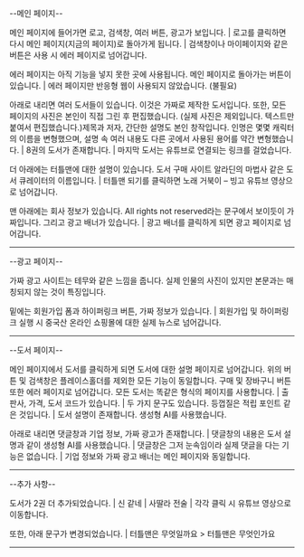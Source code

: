 
--메인 페이지--

메인 페이지에 들어가면 로고, 검색창, 여러 버튼, 광고가 보입니다.
| 로고를 클릭하면 다시 메인 페이지(지금의 페이지)로 돌아가게 됩니다.
| 검색창이나 마이페이지와 같은 버튼은 사용 시 에러 페이지로 넘어갑니다.

에러 페이지는 아직 기능을 넣지 못한 곳에 사용됩니다. 메인 페이지로 돌아가는 버튼이 있습니다.
| 에러 페이지만 반응형 웹이 사용되지 않았습니다. (불필요)

아래로 내리면 여러 도서들이 있습니다. 이것은 가짜로 제작한 도서입니다. 또한, 모든 페이지의 사진은 본인이 직접 그린 후 편집했습니다. (실제 사진은 제외입니다. 텍스트만 붙여서 편집했습니다.)제목과 저자, 간단한 설명도 본인 창작입니다. 인명은 몇몇 캐릭터의 이름을 변형했으며, 설명 속 여러 내용도 다른 곳에서 사용된 용어를 약간 변형했습니다.
| 8권의 도서가 존재합니다.
| 마지막 도서는 유튜브로 연결되는 링크를 걸었습니다.

더 아래에는 터틀맨에 대한 설명이 있습니다. 도서 구매 사이트 알라딘의 마법사 같은 도서 큐레이터의 이름입니다.
| 터틀맨 되기를 클릭하면 노래 거북이 – 빙고 유튜브 영상으로 넘어갑니다.

맨 아래에는 회사 정보가 있습니다. All rights not reserved라는 문구에서 보이듯이 가짜입니다. 그리고 광고 배너가 있습니다.
| 광고 배너를 클릭하게 되면 광고 페이지로 넘어갑니다.

-------------------------------------------------

--광고 페이지--

가짜 광고 사이트는 테무와 같은 느낌을 줍니다. 실제 인물의 사진이 있지만 본문과는 매칭되지 않는 것이 특징입니다.

밑에는 회원가입 폼과 하이퍼링크 버튼, 가짜 정보가 있습니다.
| 회원가입 및 하이퍼링크 실행 시 중국산 온라인 쇼핑몰에 대한 실제 뉴스로 넘어갑니다.

-------------------------------------------------

--도서 페이지--

메인 페이지에서 도서를 클릭하게 되면 도서에 대한 설명 페이지로 넘어갑니다. 위의 버튼 및 검색창은 플레이스홀더를 제외한 모든 기능이 동일합니다. 구매 및 장바구니 버튼 또한 에러 페이지로 넘어갑니다. 모든 도서는 똑같은 형식의 페이지를 사용합니다.
| 출판사, 가격, 도서 코드가 있습니다.
| 두 가지 문구도 있습니다. 등껍질은 적립 포인트 같은 것입니다.
| 도서 설명이 존재합니다. 생성형 AI를 사용했습니다.

아래로 내리면 댓글창과 기업 정보, 가짜 광고가 존재합니다.
| 댓글창의 내용은 도서 설명과 같이 생성형 AI를 사용했습니다.
| 댓글창은 그저 눈속임이라 실제 댓글을 다는 기능은 없습니다.
| 기업 정보와 가짜 광고 배너는 메인 페이지와 동일합니다.

-------------------------------------------------

--추가 사항--

도서가 2권 더 추가되었습니다.
| 신 같네
| 사딸라 전술
| 각각 클릭 시 유튜브 영상으로 이동합니다.

또한, 아래 문구가 변경되었습니다.
| 터틀맨은 무엇일까요 > 터틀맨은 무엇인가요

-------------------------------------------------